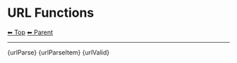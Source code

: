 # URL Functions

<!-- TEMPLATE header 2 -->
[⬅ Top](index.md) [⬅ Parent ](../index.md)
<hr />

{urlParse}
{urlParseItem}
{urlValid}
